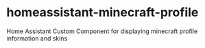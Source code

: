 # homeassistant-minecraft-profile

Home Assistant Custom Component for displaying minecraft profile information and skins
